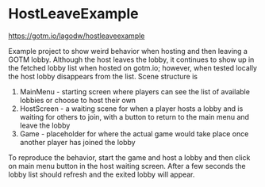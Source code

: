 # HostLeaveExample

https://gotm.io/lagodw/hostleaveexample

Example project to show weird behavior when hosting and then leaving a GOTM lobby. Although the host leaves the lobby, it continues to show up in the fetched lobby list when hosted on gotm.io; however, when tested locally the host lobby disappears from the list. Scene structure is

1. MainMenu - starting screen where players can see the list of available lobbies or choose to host their own
2. HostScreen - a waiting scene for when a player hosts a lobby and is waiting for others to join, with a button to return to the main menu and leave the lobby
3. Game - placeholder for where the actual game would take place once another player has joined the lobby

To reproduce the behavior, start the game and host a lobby and then click on main menu button in the host waiting screen. After a few seconds the lobby list should refresh and the exited lobby will appear.
